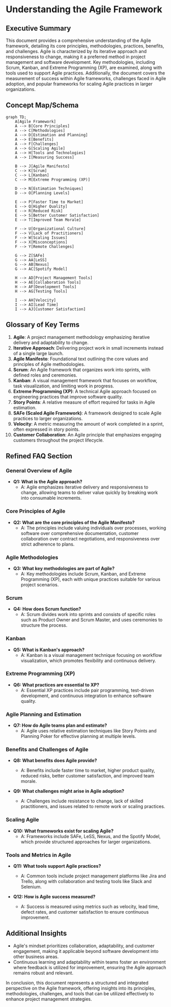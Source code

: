 # Understanding the Agile Framework

## Executive Summary
This document provides a comprehensive understanding of the Agile framework, detailing its core principles, methodologies, practices, benefits, and challenges. Agile is characterized by its iterative approach and responsiveness to change, making it a preferred method in project management and software development. Key methodologies, including Scrum, Kanban, and Extreme Programming (XP), are examined, along with tools used to support Agile practices. Additionally, the document covers the measurement of success within Agile frameworks, challenges faced in Agile adoption, and popular frameworks for scaling Agile practices in larger organizations.

## Concept Map/Schema
```mermaid
graph TD;
    A[Agile Framework]
    A --> B[Core Principles]
    A --> C[Methodologies]
    A --> D[Estimation and Planning]
    A --> E[Benefits]
    A --> F[Challenges]
    A --> G[Scaling Agile]
    A --> H[Tools and Technologies]
    A --> I[Measuring Success]

    B --> J[Agile Manifesto]
    C --> K[Scrum]
    C --> L[Kanban]
    C --> M[Extreme Programming (XP)]
    
    D --> N[Estimation Techniques]
    D --> O[Planning Levels]

    E --> P[Faster Time to Market]
    E --> Q[Higher Quality]
    E --> R[Reduced Risk]
    E --> S[Better Customer Satisfaction]
    E --> T[Improved Team Morale]

    F --> U[Organizational Culture]
    F --> V[Lack of Practitioners]
    F --> W[Scaling Issues]
    F --> X[Misconceptions]
    F --> Y[Remote Challenges]

    G --> Z[SAFe]
    G --> AA[LeSS]
    G --> AB[Nexus]
    G --> AC[Spotify Model]

    H --> AD[Project Management Tools]
    H --> AE[Collaboration Tools]
    H --> AF[Development Tools]
    H --> AG[Testing Tools]

    I --> AH[Velocity]
    I --> AI[Lead Time]
    I --> AJ[Customer Satisfaction]
```

## Glossary of Key Terms
1. **Agile**: A project management methodology emphasizing iterative delivery and adaptability to change.
2. **Iterative Approach**: Delivering project work in small increments instead of a single large launch.
3. **Agile Manifesto**: Foundational text outlining the core values and principles of Agile methodologies.
4. **Scrum**: An Agile framework that organizes work into sprints, with defined roles and ceremonies.
5. **Kanban**: A visual management framework that focuses on workflow, task visualization, and limiting work in progress.
6. **Extreme Programming (XP)**: A technical Agile approach focused on engineering practices that improve software quality.
7. **Story Points**: A relative measure of effort required for tasks in Agile estimation.
8. **SAFe (Scaled Agile Framework)**: A framework designed to scale Agile practices to larger organizations.
9. **Velocity**: A metric measuring the amount of work completed in a sprint, often expressed in story points.
10. **Customer Collaboration**: An Agile principle that emphasizes engaging customers throughout the project lifecycle.

## Refined FAQ Section

### General Overview of Agile
- **Q1: What is the Agile approach?**
  - A: Agile emphasizes iterative delivery and responsiveness to change, allowing teams to deliver value quickly by breaking work into consumable increments.

### Core Principles of Agile
- **Q2: What are the core principles of the Agile Manifesto?**
  - A: The principles include valuing individuals over processes, working software over comprehensive documentation, customer collaboration over contract negotiations, and responsiveness over strict adherence to plans.

### Agile Methodologies
- **Q3: What key methodologies are part of Agile?**
  - A: Key methodologies include Scrum, Kanban, and Extreme Programming (XP), each with unique practices suitable for various project scenarios.

### Scrum
- **Q4: How does Scrum function?**
  - A: Scrum divides work into sprints and consists of specific roles such as Product Owner and Scrum Master, and uses ceremonies to structure the process.

### Kanban
- **Q5: What is Kanban's approach?**
  - A: Kanban is a visual management technique focusing on workflow visualization, which promotes flexibility and continuous delivery.

### Extreme Programming (XP)
- **Q6: What practices are essential to XP?**
  - A: Essential XP practices include pair programming, test-driven development, and continuous integration to enhance software quality.

### Agile Planning and Estimation
- **Q7: How do Agile teams plan and estimate?**
  - A: Agile uses relative estimation techniques like Story Points and Planning Poker for effective planning at multiple levels.

### Benefits and Challenges of Agile
- **Q8: What benefits does Agile provide?**
  - A: Benefits include faster time to market, higher product quality, reduced risks, better customer satisfaction, and improved team morale.

- **Q9: What challenges might arise in Agile adoption?**
  - A: Challenges include resistance to change, lack of skilled practitioners, and issues related to remote work or scaling practices.

### Scaling Agile
- **Q10: What frameworks exist for scaling Agile?**
  - A: Frameworks include SAFe, LeSS, Nexus, and the Spotify Model, which provide structured approaches for larger organizations.

### Tools and Metrics in Agile
- **Q11: What tools support Agile practices?**
  - A: Common tools include project management platforms like Jira and Trello, along with collaboration and testing tools like Slack and Selenium.

- **Q12: How is Agile success measured?**
  - A: Success is measured using metrics such as velocity, lead time, defect rates, and customer satisfaction to ensure continuous improvement.

## Additional Insights
- Agile's mindset prioritizes collaboration, adaptability, and customer engagement, making it applicable beyond software development into other business areas.
- Continuous learning and adaptability within teams foster an environment where feedback is utilized for improvement, ensuring the Agile approach remains robust and relevant.

In conclusion, this document represents a structured and integrated perspective on the Agile framework, offering insights into its principles, methodologies, challenges, and tools that can be utilized effectively to enhance project management strategies.